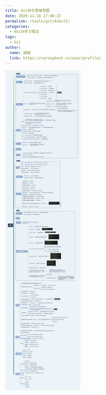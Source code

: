 ```yaml
---
title: Git命令思维导图
date: 2020-11-18 17:46:22
permalink: /tools/git/4cbc21/
categories: 
  - 《Git》学习笔记
tags: 
  - Git
author: 
  name: 诚城
  link: https://carveybunt.cn/user/profile/
---
```

![Git命令思维导图](/img/git.png)
